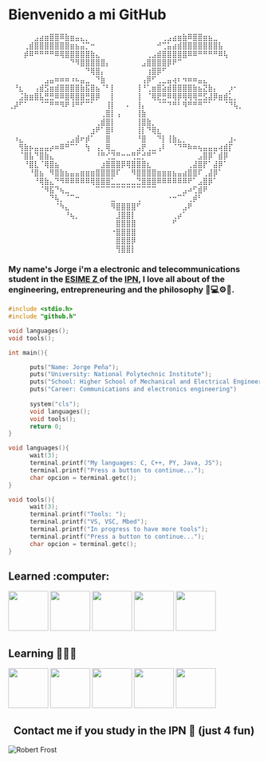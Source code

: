 # Bienvenido a mi GitHub

⠀⠀⠀⠀⠀⣠⣴⣶⣿⣿⠿⣷⣶⣤⣄⡀⠀⠀⠀⠀⠀⠀⠀⠀⠀⠀⠀⠀⠀⠀⢀⣠⣴⣶⣷⠿⣿⣿⣶⣦⣀⠀⠀⠀⠀⠀
⠀⠀⠀⢀⣾⣿⣿⣿⣿⣿⣿⣿⣶⣦⣬⡉⠒⠀⠀⠀⠀⠀⠀⠀⠀⠀⠀⠀⠀⠚⢉⣥⣴⣾⣿⣿⣿⣿⣿⣿⣿⣧⠀⠀⠀⠀
⠀⠀⠀⡾⠿⠛⠛⠛⠛⠿⢿⣿⣿⣿⣿⣿⣷⣄⠀⠀⠀⠀⠀⠀⠀⠀⠀⢀⣠⣾⣿⣿⣿⣿⣿⠿⠿⠛⠛⠛⠛⠿⢧⠀⠀⠀
⠀⠀⠀⠀⠀⠀⠀⠀⠀⠀⠀⠀⠙⠻⣿⣿⣿⣿⣿⡄⠀⠀⠀⠀⠀⠀⣠⣿⣿⣿⣿⡿⠟⠉⠀⠀⠀⠀⠀⠀⠀⠀⠀⠀⠀⠀
⠀⠀⠀⠀⠀⠀⠀⠀⠀⠀⠀⠀⠀⠀⠀⠙⢿⣿⡄⠀⠀⠀⠀⠀⠀⠀⠀⢰⣿⡿⠋⠀⠀⠀⠀⠀⠀⠀⠀⠀⠀⠀⠀⠀⠀⠀
⠀⠀⠀⠀⠀⠀⠀⣠⣤⠶⠶⠶⠰⠦⣤⣀⠀⠙⣷⠀⠀⠀⠀⠀⠀⠀⢠⡿⠋⢀⣀⣤⢴⠆⠲⠶⠶⣤⣄⠀⠀⠀⠀⠀⠀⠀
⠀⠘⣆⠀⠀⢠⣾⣫⣶⣾⣿⣿⣿⣿⣷⣯⣿⣦⠈⠃⡇⠀⠀⠀⠀⢸⠘⢁⣶⣿⣵⣾⣿⣿⣿⣿⣷⣦⣝⣷⡄⠀⠀⡰⠂⠀
⠀⠀⣨⣷⣶⣿⣧⣛⣛⠿⠿⣿⢿⣿⣿⣛⣿⡿⠀⠀⡇⠀⠀⠀⠀⢸⠀⠈⢿⣟⣛⠿⢿⡿⢿⢿⢿⣛⣫⣼⡿⣶⣾⣅⡀⠀
⢀⡼⠋⠁⠀⠀⠈⠉⠛⠛⠻⠟⠸⠛⠋⠉⠁⠀⠀⢸⡇⠀⠀⠄⠀⢸⡄⠀⠀⠈⠉⠙⠛⠃⠻⠛⠛⠛⠉⠁⠀⠀⠈⠙⢧⡀
⠀⠀⠀⠀⠀⠀⠀⠀⠀⠀⠀⠀⠀⠀⠀⠀⠀⠀⢀⣿⡇⢠⠀⠀⠀⢸⣷⠀⠀⠀⠀⠀⠀⠀⠀⠀⠀⠀⠀⠀⠀⠀⠀⠀⠀⠀
⠀⠀⠀⠀⠀⠀⠀⠀⠀⠀⠀⠀⠀⠀⠀⠀⠀⢀⣾⣿⡇⠀⠀⠀⠀⢸⣿⣷⡀⠀⠀⠀⠀⠀⠀⠀⠀⠀⠀⠀⠀⠀⠀⠀⠀⠀
⠀⠀⠀⠀⠀⠀⠀⠀⠀⠀⠀⠀⠀⠀⠀⠀⣰⠟⠁⣿⠇⠀⠀⠀⠀⢸⡇⠙⢿⣆⠀⠀⠀⠀⠀⠀⠀⠀⠀⠀⠀⠀⠀⠀⠀⠀
⠀⠰⣄⠀⠀⠀⠀⠀⠀⠀⠀⢀⣠⣾⠖⡾⠁⠀⠀⣿⠀⠀⠀⠀⠀⠘⣿⠀⠀⠙⡇⢸⣷⣄⡀⠀⠀⠀⠀⠀⠀⠀⠀⣰⠄⠀
⠀⠀⢻⣷⡦⣤⣤⣤⡴⠶⠿⠛⠉⠁⠀⢳⠀⢠⡀⢿⣀⠀⠀⠀⠀⣠⡟⢀⣀⢠⠇⠀⠈⠙⠛⠷⠶⢦⣤⣤⣤⢴⣾⡏⠀⠀
⠀⠀⠈⣿⣧⠙⣿⣷⣄⠀⠀⠀⠀⠀⠀⠀⠀⠘⠛⢊⣙⠛⠒⠒⢛⣋⡚⠛⠉⠀⠀⠀⠀⠀⠀⠀⠀⣠⣿⡿⠁⣾⡿⠀⠀⠀
⠀⠀⠀⠘⣿⣇⠈⢿⣿⣦⠀⠀⠀⠀⠀⠀⠀⠀⣰⣿⣿⣿⡿⢿⣿⣿⣿⣆⠀⠀⠀⠀⠀⠀⠀⢀⣼⣿⡟⠁⣼⡿⠁⠀⠀⠀
⠀⠀⠀⠀⠘⣿⣦⠀⠻⣿⣷⣦⣤⣤⣶⣶⣶⣿⣿⣿⣿⠏⠀⠀⠻⣿⣿⣿⣿⣶⣶⣶⣦⣤⣴⣿⣿⠏⢀⣼⡿⠁⠀⠀⠀⠀
⠀⠀⠀⠀⠀⠘⢿⣷⣄⠙⠻⠿⠿⠿⠿⠿⢿⣿⣿⣿⣁⣀⣀⣀⣀⣙⣿⣿⣿⠿⠿⠿⠿⠿⠿⠟⠁⣠⣿⡿⠁⠀⠀⠀⠀⠀
⠀⠀⠀⠀⠀⠀⠈⠻⣯⠙⢦⣀⠀⠀⠀⠀⠀⠉⠉⠉⠉⠉⠉⠉⠉⠉⠉⠉⠉⠀⠀⠀⠀⠀⣠⠴⢋⣾⠟⠀⠀⠀⠀⠀⠀⠀
⠀⠀⠀⠀⠀⠀⠀⠀⠙⢧⡀⠈⠉⠒⠀⠀⠀⠀⠀⠀⣀⠀⠀⠀⠀⢀⠀⠀⠀⠀⠀⠐⠒⠉⠁⢀⡾⠃⠀⠀⠀⠀⠀⠀⠀⠀
⠀⠀⠀⠀⠀⠀⠀⠀⠀⠈⠳⣄⠀⠀⠀⠀⠀⠀⠀⠀⠻⣿⣿⣿⣿⠋⠀⠀⠀⠀⠀⠀⠀⠀⣠⠟⠀⠀⠀⠀⠀⠀⠀⠀⠀⠀
⠀⠀⠀⠀⠀⠀⠀⠀⠀⠀⠀⠘⢦⡀⠀⠀⠀⠀⠀⠀⠀⣸⣿⣿⡇⠀⠀⠀⠀⠀⠀⠀⢀⡴⠁⠀⠀⠀⠀⠀⠀⠀⠀⠀⠀⠀
⠀⠀⠀⠀⠀⠀⠀⠀⠀⠀⠀⠀⠀⠀⠀⠀⠀⠀⠀⠀⠀⣿⣿⣿⣿⠀⠀⠀⠀⠀⠀⠀⠋⠀⠀⠀⠀⠀⠀⠀⠀⠀⠀⠀⠀⠀
⠀⠀⠀⠀⠀⠀⠀⠀⠀⠀⠀⠀⠀⠀⠀⠀⠀⠀⠀⠀⠐⣿⣿⣿⣿⠀⠀⠀⠀⠀⠀⠀⠀⠀⠀⠀⠀⠀⠀⠀⠀⠀⠀⠀⠀⠀
⠀⠀⠀⠀⠀⠀⠀⠀⠀⠀⠀⠀⠀⠀⠀⠀⠀⠀⠀⠀⠀⣿⣿⣿⡿⠀⠀⠀⠀⠀⠀⠀⠀⠀⠀⠀⠀⠀⠀⠀⠀⠀⠀⠀⠀⠀
⠀⠀⠀⠀⠀⠀⠀⠀⠀⠀⠀⠀⠀⠀⠀⠀⠀⠀⠀⠀⠀⢻⣿⣿⡇⠀⠀⠀⠀⠀⠀⠀⠀⠀⠀⠀⠀⠀⠀⠀⠀⠀⠀⠀⠀⠀


### My name's Jorge i'm a electronic and telecommunications student in the <a href="https://www.esimez.ipn.mx/">ESIME Z </a> of the <a href="https://www.ipn.mx/">IPN</a>, I love all about of the engineering, entrepreneuring and the philosophy 🦾💻⚙️📡.

```C
#include <stdio.h>
#include "github.h"

void languages();
void tools();

int main(){

      puts("Name: Jorge Peña");
      puts("University: National Polytechnic Institute");
      puts("School: Higher School of Mechanical and Electrical Engineering Zacatenco");
      puts("Career: Communications and electronics engineering")
      
      system("cls");
      void languages();
      void tools();
      return 0;
}

void languages(){
      wait(3);
      terminal.printf("My languages: C, C++, PY, Java, JS");
      terminal.printf("Press a button to continue...");
      char opcion = terminal.getc();
}

void tools(){
      wait(3);
      terminal.printf("Tools: ");
      terminal.printf("VS, VSC, Mbed");
      terminal.printf("In progress to have more tools");
      terminal.printf("Press a button to continue...");
      char opcion = terminal.getc();
}
```
<h2 align="left">Learned :computer:</h2>

<div>
      <img height="80em" src="https://user-images.githubusercontent.com/66091809/153890541-a01b5fa0-3e4e-4737-8e7b-d2925804a299.png"/>
      <img height="80em" src="https://user-images.githubusercontent.com/66091809/153891191-4447b129-9ac5-4dbd-b23d-e587d5d1787c.png"/>
      <img height="80em" src="https://user-images.githubusercontent.com/66091809/153891865-790a81fd-2feb-4fd0-96bf-9f330a9fb893.png"/>
      <img height="80em" src="https://user-images.githubusercontent.com/66091809/153892692-a1192516-b617-4cb4-a153-9a2e49393537.png"/>
      <img height="80em" src="https://user-images.githubusercontent.com/66091809/153892974-557b9986-134f-4a37-858e-5536b2a169c4.png"/>
      
</div>

<h2 align="left">Learning 👨🏽‍💻</h2>
<div>
      <img height="80em" src="https://user-images.githubusercontent.com/66091809/153894564-02d9115f-e1fb-4e28-8569-78717d202d08.png"/>
      <img height="80em" src="https://user-images.githubusercontent.com/66091809/153894579-0ac6ff24-ec8a-434c-a61d-93c2b9312562.png"/>
      <img height="80em" src="https://user-images.githubusercontent.com/66091809/153894606-181387b5-0da3-445b-9570-6d9ae061b2ad.png"/>
      <img height="80em" src="https://user-images.githubusercontent.com/66091809/153894624-41db0afd-a94f-4f67-ba75-b6d4638cbc74.png"/>
      <img height="80em" src="https://user-images.githubusercontent.com/66091809/153894640-a3670a92-bd17-4aaa-a67d-39bdc1e1f25c.png"/>
</div>

<h2 align="center">Contact me if you study in the IPN 🦄 (just 4 fun)</h2>

![Robert Frost](https://user-images.githubusercontent.com/66091809/153699561-af447f42-8c77-44e2-b83d-a099096c9bbe.gif)
